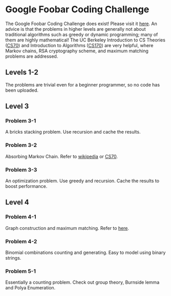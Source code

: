 # Google Foobar Coding Challenge

The Google Foobar Coding Challenge does exist! Please visit it [here](https://foobar.withgoogle.com). An advice is that the problems in higher levels are generally not about traditional algorithms such as greedy or dynamic programming; many of them are highly mathematical! The UC Berkeley Introduction to CS Theories ([CS70](https://eecs70.org)) and Introduction to Algorithms ([CS170](https://cs170.org)) are very helpful, where Markov chains, RSA cryptography scheme, and maximum matching problems are addressed.

## Levels 1-2

The problems are trivial even for a beginner programmer, so no code has been uploaded.

## Level 3

### Problem 3-1

A bricks stacking problem. Use recursion and cache the results.

### Problem 3-2

Absorbing Markov Chain. Refer to [wikipedia](https://en.wikipedia.org/wiki/Markov_chain) or [CS70](https://eecs70.org).

### Problem 3-3

An optimization problem. Use greedy and recursion. Cache the results to boost performance.

## Level 4

### Problem 4-1

Graph construction and maximum matching. Refer to [here](https://www.ics.uci.edu/~eppstein/PADS/CardinalityMatching.py).

### Problem 4-2

Binomial combinations counting and generating. Easy to model using binary strings.

### Problem 5-1

Essentially a counting problem. Check out group theory, Burnside lemma and Polya Enumeration.
